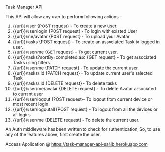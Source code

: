 Task Manager API 

This API will allow any user to perform following actions -

1. {{url}}/user {POST request} - To create a new User.
2. {{url}}/user/login {POST request} - To login with existed User
3. {{url}}/me/avatar {POST request} - To upload your Avatar
4. {{url}}/tasks {POST request} - To create an associated Task to logged in user.
5. {{url}}/user/me {GET request} - To get current user.
6. {{url}}/tasks?sortBy=completed:asc {GET request} - To get associated Tasks using filters
7. {{url}}/user/me {PATCH request} - To update the current user.
8. {{url}}/tasks/:id {PATCH request} - To update current user's selected Task
9. {{url}}/tasks/:id {DELETE request} - To delete tasks
10. {{url}}/user/me/avatar {DELETE request} - To delete Avatar associated to current user
11. {{url}}/user/logout {POST request}- To logout from current device or most recent login
12. {{url}}/user/logoutall {POST request} - To logout from all the devices or all logins
13. {{url}}/user/me {DELETE request} - To delete the current user.

An Auth middleware has been written to check for authentication, So, to use any of the features above, first create the user.

Access Application @ https://task-manager-api-sahib.herokuapp.com
